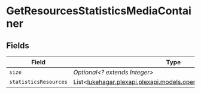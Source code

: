 # GetResourcesStatisticsMediaContainer


## Fields

| Field                                                                                                                   | Type                                                                                                                    | Required                                                                                                                | Description                                                                                                             | Example                                                                                                                 |
| ----------------------------------------------------------------------------------------------------------------------- | ----------------------------------------------------------------------------------------------------------------------- | ----------------------------------------------------------------------------------------------------------------------- | ----------------------------------------------------------------------------------------------------------------------- | ----------------------------------------------------------------------------------------------------------------------- |
| `size`                                                                                                                  | *Optional<? extends Integer>*                                                                                           | :heavy_minus_sign:                                                                                                      | N/A                                                                                                                     | 5497                                                                                                                    |
| `statisticsResources`                                                                                                   | List<[lukehagar.plexapi.plexapi.models.operations.StatisticsResources](../../models/operations/StatisticsResources.md)> | :heavy_minus_sign:                                                                                                      | N/A                                                                                                                     |                                                                                                                         |